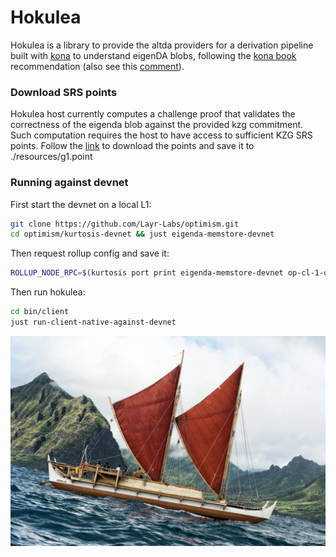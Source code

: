 # Hokulea

Hokulea is a library to provide the altda providers for a derivation pipeline built with [kona](https://github.com/anton-rs/kona) to understand eigenDA blobs, following the [kona book](https://anton-rs.github.io/kona/sdk/pipeline/providers.html#implementing-a-custom-data-availability-provider) recommendation (also see this [comment](https://github.com/anton-rs/kona/pull/862#issuecomment-2515038089)).

### Download SRS points
Hokulea host currently computes a challenge proof that validates the correctness of the eigenda blob against the provided kzg commitment. Such computation requires the host to have access to sufficient KZG SRS points. Follow the [link](https://github.com/Layr-Labs/eigenda-proxy/tree/main/resources) to download the points and save it to ./resources/g1.point

### Running against devnet

First start the devnet on a local L1:
```bash
git clone https://github.com/Layr-Labs/optimism.git
cd optimism/kurtosis-devnet && just eigenda-memstore-devnet
```
Then request rollup config and save it:
```bash
ROLLUP_NODE_RPC=$(kurtosis port print eigenda-memstore-devnet op-cl-1-op-node-op-geth-op-kurtosis http) && curl -X POST -H "Content-Type: application/json" --data     '{"jsonrpc":"2.0","method":"optimism_rollupConfig","params":[],"id":1}' $ROLLUP_NODE_RPC | jq .result > rollup.json
```
Then run hokulea:
```bash
cd bin/client
just run-client-native-against-devnet
```

![](./hokulea.jpeg)